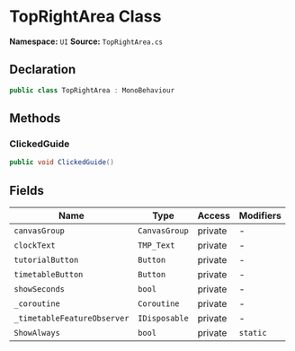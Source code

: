# TopRightArea Class

**Namespace:** `UI`
**Source:** `TopRightArea.cs`

## Declaration

```csharp
public class TopRightArea : MonoBehaviour
```

## Methods

### ClickedGuide

```csharp
public void ClickedGuide()
```

## Fields

| Name | Type | Access | Modifiers |
|------|------|--------|-----------|
| `canvasGroup` | `CanvasGroup` | private | - |
| `clockText` | `TMP_Text` | private | - |
| `tutorialButton` | `Button` | private | - |
| `timetableButton` | `Button` | private | - |
| `showSeconds` | `bool` | private | - |
| `_coroutine` | `Coroutine` | private | - |
| `_timetableFeatureObserver` | `IDisposable` | private | - |
| `ShowAlways` | `bool` | private | `static` |

